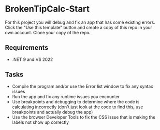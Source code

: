 # BrokenTipCalc-Start
For this project you will debug and fix an app that has some existing errors. Click the "Use this template" button and create a copy of
this repo in your own account. Clone your copy of the repo.

## Requirements
- .NET 9 and VS 2022

## Tasks
- Compile the program and/or use the Error list window to fix any syntax issues
- Run the app and fix any runtime issues you encounter
- Use breakpoints and debugging to determine where the code is calculating incorrectly (don't just look at the code to find this, use breakpoints and actually debug the app)
- Use the browser Developer Tools to fix the CSS issue that is making the labels not show up correctly
